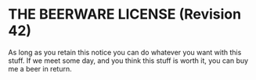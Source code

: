 # THE BEERWARE LICENSE (Revision 42)

As long as you retain this notice you can do whatever you want with this stuff. If we meet some day, and you think this stuff is worth it, you can buy me a beer in return.
